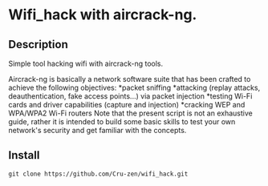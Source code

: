 # Wifi_hack with aircrack-ng.
## Description
Simple tool hacking wifi with aircrack-ng tools.

Aircrack-ng is basically a network software suite that has been crafted to achieve the following objectives:
    *packet sniffing
    *attacking (replay attacks, deauthentication, fake access points...) via packet injection
    *testing Wi-Fi cards and driver capabilities (capture and injection)
    *cracking WEP and WPA/WPA2 Wi-Fi routers
Note that the present script is not an exhaustive guide, rather it is intended to build some basic skills to test your own network's security and get familiar with the concepts.

## Install

```
git clone https://github.com/Cru-zen/wifi_hack.git
```

